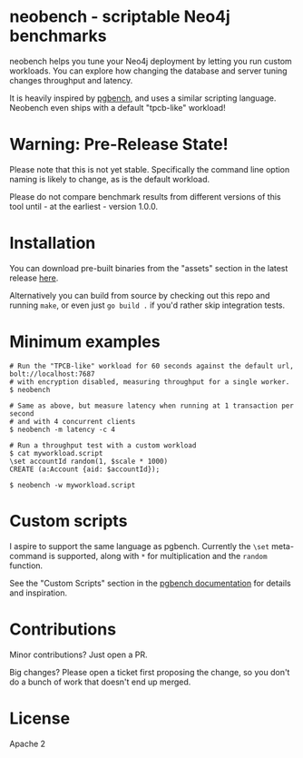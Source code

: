 # neobench - scriptable Neo4j benchmarks

neobench helps you tune your Neo4j deployment by letting you run custom workloads. 
You can explore how changing the database and server tuning changes throughput and latency.

It is heavily inspired by [pgbench](https://www.postgresql.org/docs/10/pgbench.html), and uses a similar scripting language.
Neobench even ships with a default "tpcb-like" workload!

# Warning: Pre-Release State!

Please note that this is not yet stable. 
Specifically the command line option naming is likely to change, as is the default workload.

Please do not compare benchmark results from different versions of this tool until - at the earliest - version 1.0.0.

# Installation

You can download pre-built binaries from the "assets" section in the latest release [here](https://github.com/jakewins/neobench/releases).

Alternatively you can build from source by checking out this repo and running `make`, or even just `go build .` if you'd rather skip integration tests.

# Minimum examples

    # Run the "TPCB-like" workload for 60 seconds against the default url, bolt://localhost:7687
    # with encryption disabled, measuring throughput for a single worker.
    $ neobench
    
    # Same as above, but measure latency when running at 1 transaction per second
    # and with 4 concurrent clients
    $ neobench -m latency -c 4
    
    # Run a throughput test with a custom workload
    $ cat myworkload.script
    \set accountId random(1, $scale * 1000)
    CREATE (a:Account {aid: $accountId});
    
    $ neobench -w myworkload.script 

# Custom scripts

I aspire to support the same language as pgbench. 
Currently the `\set` meta-command is supported, along with `*` for multiplication and the `random` function.

See the "Custom Scripts" section in the [pgbench documentation](https://www.postgresql.org/docs/10/pgbench.html) for details and inspiration.

# Contributions

Minor contributions? Just open a PR. 

Big changes? Please open a ticket first proposing the change, so you don't do a bunch of work that doesn't end up merged.
  
# License

Apache 2
